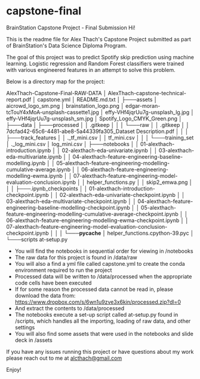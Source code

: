 # capstone-final
BrainStation Capstone Project - Final Submission
Hi!

This is the readme file for Alex Thach's Capstone Project submitted as part of BrainStation's Data Science Diploma Program.

The goal of this project was to predict Spotify skip prediction using machine learning. Logistic regression and Random Forest classifiers were trained with various engineered features in an attempt to solve this problem.

Below is a directory map for the project:

AlexThach-Capstone-Final-RAW-DATA
│   AlexThach-capstone-technical-report.pdf
│   capstone.yml
│   README.md.txt
│
├───assets
│       aicrowd_logo_sm.png
│       brainstation_logo.png
│       edgar-moran-tcTouY4xMoA-unsplash-cassette1.jpg
│       effy-VHf4jqrUu7g-unsplash_lg.jpg
│       effy-VHf4jqrUu7g-unsplash_sm.jpg
│       Spotify_Logo_CMYK_Green.png
│
├───data
│   ├───processed
│   │       .gitkeep
│   │
│   └───raw
│       │   .gitkeep
│       │   7dcfad42-65c6-4481-abe8-5a44339fa305_Dataset Description.pdf
│       │
│       ├───track_features
│       │       ._tf_mini.csv
│       │       tf_mini.csv
│       │
│       └───training_set
│               ._log_mini.csv
│               log_mini.csv
│
├───notebooks
│   │   01-alexthach-introduction.ipynb
│   │   02-alexthach-eda-univariate.ipynb
│   │   03-alexthach-eda-multivariate.ipynb
│   │   04-alexthach-feature-engineering-baseline-modelling.ipynb
│   │   05-alexthach-feature-engineering-modelling-cumulative-average.ipynb
│   │   06-alexthach-feature-engineering-modelling-ewma.ipynb
│   │   07-alexthach-feature-engineering-model-evaluation-conclusion.ipynb
│   │   helper_functions.py
│   │   skip2_emwa.png
│   │
│   ├───.ipynb_checkpoints
│   │       01-alexthach-introduction-checkpoint.ipynb
│   │       02-alexthach-eda-univariate-checkpoint.ipynb
│   │       03-alexthach-eda-multivariate-checkpoint.ipynb
│   │       04-alexthach-feature-engineering-baseline-modelling-checkpoint.ipynb
│   │       05-alexthach-feature-engineering-modelling-cumulative-average-checkpoint.ipynb
│   │       06-alexthach-feature-engineering-modelling-ewma-checkpoint.ipynb
│   │       07-alexthach-feature-engineering-model-evaluation-conclusion-checkpoint.ipynb
│   │
│   └───__pycache__
│           helper_functions.cpython-39.pyc
│
└───scripts
        at-setup.py

- You will find the notebooks in sequential order for viewing in /notebooks
- The raw data for this project is found in /data/raw
- You will also a find a yml file called capstone.yml to create the conda environment required to run the project
- Processed data will be written to /data/processed when the appropriate code cells have been executed 
- If for some reason the processed data cannot be read in, please download the data from: https://www.dropbox.com/s/6wn1u9zve3x6kin/processed.zip?dl=0
- And extract the contents to /data/processed
- The notebooks execute a set-up script called at-setup.py found in /scripts, which handles all the importing, loading of raw data, and other settings
- You will also find some assets that were used in the notebooks and slide deck in /assets

If you have any issues running this project or have questions about my work please reach out to me at alcthach@gmail.com

Enjoy!

